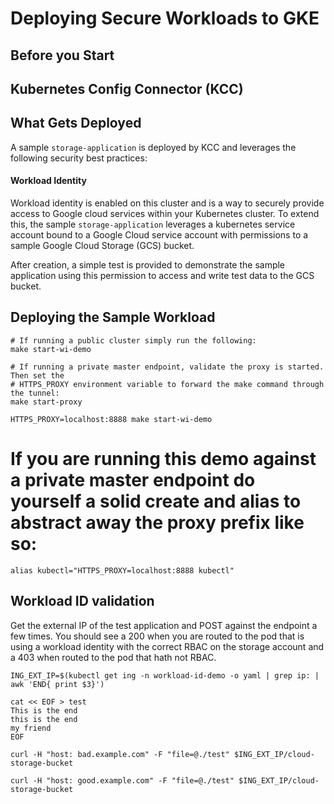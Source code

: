 # Deploying Secure Workloads to GKE

## Before you Start

## Kubernetes Config Connector (KCC)

## What Gets Deployed

A sample `storage-application` is deployed by KCC and leverages the following security best practices: 

#### Workload Identity

Workload identity is enabled on this cluster and is a way to securely provide access to Google cloud services within your Kubernetes cluster. To extend this, the sample `storage-application` leverages a kubernetes service account bound to a Google Cloud service account with permissions to a sample Google Cloud Storage (GCS) bucket.

After creation, a simple test is provided to demonstrate the sample application using this permission to access and write test data to the GCS bucket.  

## Deploying the Sample Workload

```shell
# If running a public cluster simply run the following:
make start-wi-demo

# If running a private master endpoint, validate the proxy is started. Then set the 
# HTTPS_PROXY environment variable to forward the make command through the tunnel:
make start-proxy

HTTPS_PROXY=localhost:8888 make start-wi-demo
```

# If you are running this demo against a private master endpoint do yourself a solid create and alias to abstract away the proxy prefix like so:
```
alias kubectl="HTTPS_PROXY=localhost:8888 kubectl"
```

## Workload ID validation

Get the external IP of the test application and POST against the endpoint a few times. You should see a 200 when you are routed to the pod that is using a workload identity with the correct RBAC on the storage account and a 403 when routed to the pod that hath not RBAC.

```shell
ING_EXT_IP=$(kubectl get ing -n workload-id-demo -o yaml | grep ip: | awk 'END{ print $3}')

cat << EOF > test
This is the end
this is the end
my friend
EOF

curl -H "host: bad.example.com" -F "file=@./test" $ING_EXT_IP/cloud-storage-bucket

curl -H "host: good.example.com" -F "file=@./test" $ING_EXT_IP/cloud-storage-bucket


```